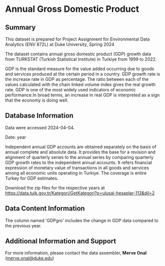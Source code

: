 # Annual Gross Domestic Product

## Summary
This dataset is prepared for Project Assignment for Environmental Data Analytics (ENV 872L) at Duke University, Spring 2024

The dataset contains annual gross domestic product (GDP) growth data from TURKSTAT (Turkish Statistical Institute) in Turkiye from 1999 to 2022.

GDP is the standard measure for the value added occurring due to goods and services produced at the certain period in a country. GDP growth rate is the increase rate in GDP as percentage. The ratio between each of the values calculated with the chain linked volume index gives the real growth rate. GDP is one of the most widely used indicators of economic performance.In broad terms, an increase in real GDP is interpreted as a sign that the economy is doing well.

## Database Information

Data were accessed 2024-04-04.

Date: year

Independent annual GDP accounts are obtained separately on the basis of annual complete and absolute data. It provides the base for a revision and alignment of quarterly series to the annual series by comparing quarterly GDP growth rates to the independent annual accounts.
It refers financial expression of monetary value of transactions in all goods and services among all economic units operating in Turkiye. The coverage is entire Turkey for GDP estimates.

Download the zip files for the respective years at https://data.tuik.gov.tr/Kategori/GetKategori?p=ulusal-hesaplar-113&dil=2 


## Data Content Information


The column named 'GDPgro' includes the change in GDP data compared to the previous year.

## Additional Information and Support
For more information, please contact the data assembler, **Merve Onal** (merve.onal@duke.edu)